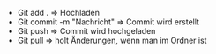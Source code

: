 - Git add . =>  Hochladen
- Git commit -m "Nachricht" => Commit wird erstellt
- Git push => Commit wird hochgeladen
- Git pull => holt Änderungen, wenn man im Ordner ist
